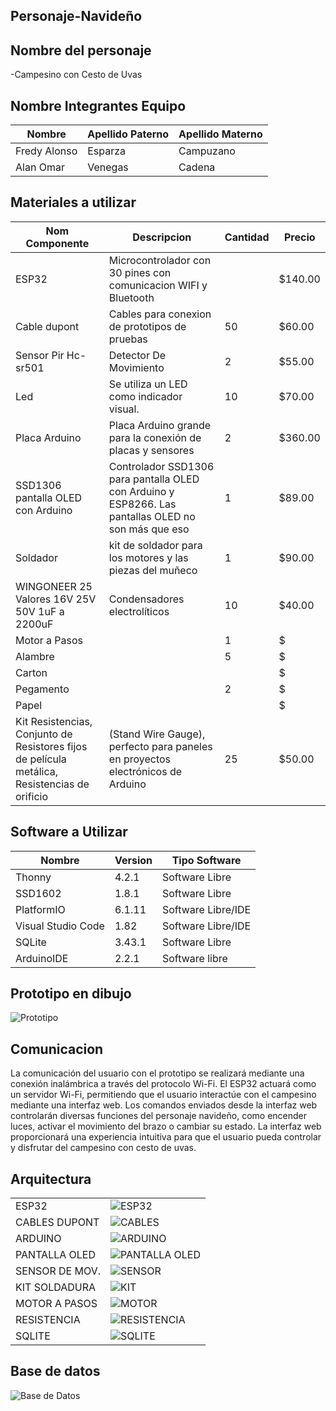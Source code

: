 ## Personaje-Navideño


## Nombre del personaje 

-Campesino con Cesto de Uvas 

##  Nombre Integrantes Equipo

|Nombre | Apellido Paterno | Apellido Materno |
|-|-|-|
|Fredy Alonso|Esparza|Campuzano|
|Alan Omar|Venegas|Cadena|

## Materiales a utilizar


|Nom Componente | Descripcion | Cantidad| Precio|
|-|-|-|-|
|ESP32|Microcontrolador con 30 pines con comunicacion WIFI y Bluetooth||$140.00|
|Cable dupont|Cables para conexion de prototipos de pruebas|50|$60.00|
|Sensor Pir Hc-sr501|Detector De Movimiento|2|$55.00|
|Led|Se utiliza un LED como indicador visual.|10|$70.00|
|Placa Arduino|Placa Arduino grande para la conexión de placas y sensores|2|$360.00|
|SSD1306 pantalla OLED con Arduino|Controlador SSD1306 para pantalla OLED con Arduino y ESP8266. Las pantallas OLED no son más que eso| 1 | $89.00|
|Soldador|kit de soldador para los motores y las piezas del muñeco|1| $90.00|
|WINGONEER 25 Valores 16V 25V 50V 1uF a 2200uF | Condensadores electrolíticos | 10 | $40.00|
|Motor a Pasos||1|$|C
|Alambre||5|$|
|Carton|||$|
|Pegamento||2|$|
|Papel|||$|
| Kit Resistencias, Conjunto de Resistores fijos de película metálica, Resistencias de orificio|  (Stand Wire Gauge), perfecto para paneles en proyectos electrónicos de Arduino| 25 | $50.00|





## Software a Utilizar
|Nombre|Version|Tipo Software|
|-|-|-|
|Thonny|4.2.1|Software Libre|
|SSD1602|1.8.1|Software Libre|
|PlatformIO|6.1.11|Software Libre/IDE|
|Visual Studio Code|1.82|Software Libre/IDE|
|SQLite|3.43.1|Software Libre|
|ArduinoIDE|2.2.1|Software libre|

## Prototipo en dibujo

![Prototipo](https://github.com/ABOK451/Personaje-Navide-o/blob/main/dibujo.jpg)


## Comunicacion
La comunicación del usuario con el prototipo se realizará mediante una conexión inalámbrica a través del protocolo Wi-Fi. El ESP32 actuará como un servidor Wi-Fi, permitiendo que el usuario interactúe con el campesino mediante una interfaz web. Los comandos enviados desde la interfaz web controlarán diversas funciones del personaje navideño, como encender luces, activar el movimiento del brazo o cambiar su estado. La interfaz web proporcionará una experiencia intuitiva para que el usuario pueda controlar y disfrutar del campesino con cesto de uvas.

## Arquitectura 
|||
|-|-|
ESP32|![ESP32](https://github.com/ABOK451/Personaje-Navide-o/blob/main/imagen_2023-09-30_205346944.png)|
CABLES DUPONT|![CABLES](https://github.com/ABOK451/Personaje-Navide-o/blob/main/imagen_2023-09-30_205355976.png)|
ARDUINO|![ARDUINO](https://github.com/ABOK451/Personaje-Navide-o/blob/main/imagen_2023-09-30_205401510.png )|
PANTALLA OLED|![PANTALLA OLED](https://github.com/ABOK451/Personaje-Navide-o/blob/main/imagen_2023-09-30_205406319.png)|
SENSOR DE MOV.|![SENSOR](https://github.com/ABOK451/Personaje-Navide-o/blob/main/imagen_2023-09-30_205411366.png)|
KIT SOLDADURA|![KIT](https://github.com/ABOK451/Personaje-Navide-o/blob/main/imagen_2023-09-30_205416305.png )|
MOTOR A PASOS|![MOTOR](https://github.com/ABOK451/Personaje-Navide-o/blob/main/motor.jpg)|
RESISTENCIA|![RESISTENCIA](https://github.com/ABOK451/Personaje-Navide-o/blob/main/imagen_2023-09-30_205426703.png)|
SQLITE|![SQLITE](https://github.com/ABOK451/Personaje-Navide-o/blob/main/imagen_2023-09-30_212018227.png)|





## Base de datos
![Base de Datos](https://github.com/ABOK451/Personaje-Navide-o/blob/main/imagen_2023-09-30_194854915.png)

